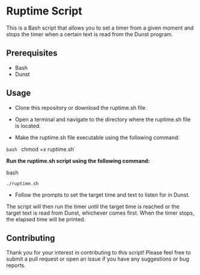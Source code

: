 # Ruptime Script

This is a Bash script that allows you to set a timer from a given moment and stops the timer when a certain text is read from the Dunst program.

## Prerequisites

* Bash
* Dunst

## Usage

* Clone this repository or download the ruptime.sh file.

* Open a terminal and navigate to the directory where the ruptime.sh file is located.

* Make the ruptime.sh file executable using the following command:

`bash`
`
`chmod +x ruptime.sh`

**Run the ruptime.sh script using the following command:**

bash

`./ruptime.sh`

* Follow the prompts to set the target time and text to listen for in Dunst.

The script will then run the timer until the target time is reached or the target text is read from Dunst, whichever comes first. When the timer stops, the elapsed time will be printed.

## Contributing

Thank you for your interest in contributing to this script! Please feel free to submit a pull request or open an issue if you have any suggestions or bug reports.
